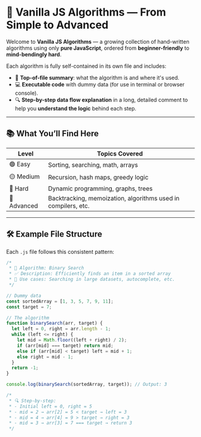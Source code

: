 # 🧠 Vanilla JS Algorithms — From Simple to Advanced

Welcome to **Vanilla JS Algorithms** — a growing collection of hand-written algorithms using only **pure JavaScript**, ordered from **beginner-friendly** to **mind-bendingly hard**.

Each algorithm is fully self-contained in its own file and includes:
- 📝 **Top-of-file summary**: what the algorithm is and where it's used.
- 💻 **Executable code** with dummy data (for use in terminal or browser console).
- 🔍 **Step-by-step data flow explanation** in a long, detailed comment to help you **understand the logic** behind each step.

---

## 📚 What You’ll Find Here

| Level        | Topics Covered                       |
|--------------|---------------------------------------|
| 🟢 Easy       | Sorting, searching, math, arrays      |
| 🟡 Medium     | Recursion, hash maps, greedy logic    |
| 🔴 Hard       | Dynamic programming, graphs, trees    |
| 🧠 Advanced   | Backtracking, memoization, algorithms used in compilers, etc. |

---

## 🛠 Example File Structure

Each `.js` file follows this consistent pattern:

```js
/*
 * 📌 Algorithm: Binary Search
 * ✅ Description: Efficiently finds an item in a sorted array
 * 🧠 Use cases: Searching in large datasets, autocomplete, etc.
 */

// Dummy data
const sortedArray = [1, 3, 5, 7, 9, 11];
const target = 7;

// The algorithm
function binarySearch(arr, target) {
  let left = 0, right = arr.length - 1;
  while (left <= right) {
    let mid = Math.floor((left + right) / 2);
    if (arr[mid] === target) return mid;
    else if (arr[mid] < target) left = mid + 1;
    else right = mid - 1;
  }
  return -1;
}

console.log(binarySearch(sortedArray, target)); // Output: 3

/*
 * 🔍 Step-by-step:
 * - Initial left = 0, right = 5
 * - mid = 2 → arr[2] = 5 < target → left = 3
 * - mid = 4 → arr[4] = 9 > target → right = 3
 * - mid = 3 → arr[3] = 7 === target → return 3
 */
